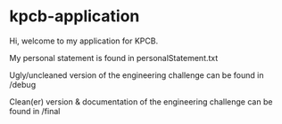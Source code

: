 # kpcb-application

Hi, welcome to my application for KPCB.

My personal statement is found in personalStatement.txt

Ugly/uncleaned version of the engineering challenge can be found in /debug


Clean(er) version & documentation of the engineering challenge can be found in /final
